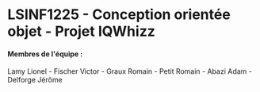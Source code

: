 # LSINF1225 - Conception orientée objet - Projet IQWhizz
#### Membres de l'équipe :
Lamy Lionel - Fischer Victor - Graux Romain - Petit Romain - Abazi Adam - Delforge Jérôme 

